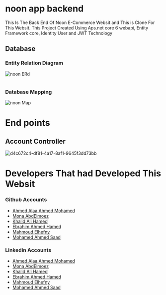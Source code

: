 # noon app backend
This Is The Back End Of Noon  E-Commerce Websit and This is Clone For This Websit.
This Project Created Using Aps.net core 6 webapi, Entity Framework core, Identity User and JWT Technology

## Database
### Entity Relation Diagram
![noon ERd](https://user-images.githubusercontent.com/38104834/182763863-f00be1cc-9381-4777-8696-5f93394dc0bc.png)
#
### Database Mapping
![noon Map](https://user-images.githubusercontent.com/38104834/182763922-c555cc1a-b0c4-482f-93e7-b5c2d47205f9.PNG)
#
# End points
## Account Controller
![d4c672c4-df81-4a17-8af1-9645f3dd73bb](https://user-images.githubusercontent.com/38104834/182765432-89f84241-496f-4b39-b850-6d82f954fd28.jpg)


# Developers That had Developed This Websit
### Github Accounts
* [Ahmed Alaa Ahmed Mohamed](https://github.com/AhmedAlaa123)
* [Mona AbdElmoez](https://github.com/Monaabdelmoez)
* [Khalid Ali Hamed](https://github.com/khalleedd)
* [Ebrahim Ahmed Hamed](https://github.com/ebrahemahmed5056)
* [Mahmoud Elhefny](https://github.com/mahmoudElhefny)
* [Mohamed Ahmed Saad](https://github.com/Mohamed2255)
### Linkedin Accounts
* [Ahmed Alaa Ahmed Mohamed](https://www.linkedin.com/in/ahmed-alaa-a860291a7/)
* [Mona AbdElmoez](https://www.linkedin.com/in/mona-abdelmoez98/)
* [Khalid Ali Hamed](https://github.com/khalleedd)
* [Ebrahim Ahmed Hamed](https://www.linkedin.com/in/ebrahem-ahmed-8b1518229/)
* [Mahmoud Elhefny](https://www.linkedin.com/in/mahmoud-el-hefny-945a25222/)
* [Mohamed Ahmed Saad](https://www.linkedin.com/in/mohamed-ahmed-saad-635976169/)
